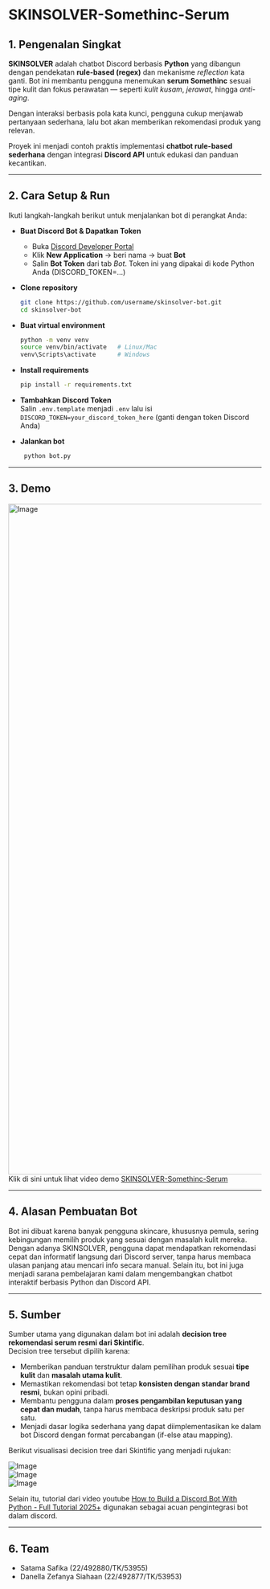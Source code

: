 # SKINSOLVER-Somethinc-Serum

## 1. Pengenalan Singkat  

**SKINSOLVER** adalah chatbot Discord berbasis **Python** yang dibangun dengan pendekatan **rule-based (regex)** dan mekanisme *reflection* kata ganti. Bot ini membantu pengguna menemukan **serum Somethinc** sesuai tipe kulit dan fokus perawatan — seperti *kulit kusam*, *jerawat*, hingga *anti-aging*.

Dengan interaksi berbasis pola kata kunci, pengguna cukup menjawab pertanyaan sederhana, lalu bot akan memberikan rekomendasi produk yang relevan.

Proyek ini menjadi contoh praktis implementasi **chatbot rule-based sederhana** dengan integrasi **Discord API** untuk edukasi dan panduan kecantikan. 

---

## 2. Cara Setup & Run

Ikuti langkah-langkah berikut untuk menjalankan bot di perangkat Anda:  

* **Buat Discord Bot & Dapatkan Token**
   - Buka [Discord Developer Portal](https://discord.com/developers/applications)
   - Klik **New Application** → beri nama → buat **Bot**
   - Salin **Bot Token** dari tab *Bot*. Token ini yang dipakai di kode Python Anda (DISCORD_TOKEN=...)
     
* **Clone repository**  
   ```bash
   git clone https://github.com/username/skinsolver-bot.git
   cd skinsolver-bot
   ```

* **Buat virtual environment**
    ```bash
   python -m venv venv
   source venv/bin/activate   # Linux/Mac
   venv\Scripts\activate      # Windows

   ```
* **Install requirements**
    ```bash
    pip install -r requirements.txt
    ```

* **Tambahkan Discord Token**  
  Salin `.env.template` menjadi `.env` lalu isi `DISCORD_TOKEN=your_discord_token_here` (ganti dengan token Discord Anda)

* **Jalankan bot**
  ```bash
   python bot.py
   ```
---

  ## 3. Demo
  <img width="1740" height="1336" alt="Image" src="https://github.com/user-attachments/assets/1e592ad5-2966-4f16-9551-d389adb9a6c2" />
  Klik di sini untuk lihat video demo
  <a href="https://github.com/user-attachments/assets/46f73b63-1992-412e-9943-ef52f18f212d">
    SKINSOLVER-Somethinc-Serum
  </a>
   
---

  ## 4. Alasan Pembuatan Bot

  Bot ini dibuat karena banyak pengguna skincare, khususnya pemula, sering kebingungan memilih produk yang sesuai dengan masalah kulit mereka.
Dengan adanya SKINSOLVER, pengguna dapat mendapatkan rekomendasi cepat dan informatif langsung dari Discord server, tanpa harus membaca ulasan panjang atau mencari info secara manual.
Selain itu, bot ini juga menjadi sarana pembelajaran kami dalam mengembangkan chatbot interaktif berbasis Python dan Discord API.

---

## 5. Sumber

Sumber utama yang digunakan dalam bot ini adalah **decision tree rekomendasi serum resmi dari Skintific**.  
Decision tree tersebut dipilih karena:  

- Memberikan panduan terstruktur dalam pemilihan produk sesuai **tipe kulit** dan **masalah utama kulit**.  
- Memastikan rekomendasi bot tetap **konsisten dengan standar brand resmi**, bukan opini pribadi.  
- Membantu pengguna dalam **proses pengambilan keputusan yang cepat dan mudah**, tanpa harus membaca deskripsi produk satu per satu.  
- Menjadi dasar logika sederhana yang dapat diimplementasikan ke dalam bot Discord dengan format percabangan (if-else atau mapping).  

Berikut visualisasi decision tree dari Skintific yang menjadi rujukan:  

![Image](https://github.com/user-attachments/assets/6b78cd60-136b-410c-b00d-baa3da1179bf)  
![Image](https://github.com/user-attachments/assets/95ff9492-0df4-4835-879c-cd5526a4312e)  
![Image](https://github.com/user-attachments/assets/ea276b86-867a-4d60-b6c6-185c3a4af28d)  

Selain itu, tutorial dari video youtube [How to Build a Discord Bot With Python - Full Tutorial 2025+](https://youtu.be/YD_N6Ffoojw?si=UddLO1FfyahCuh8v) digunakan sebagai acuan pengintegrasi bot dalam discord.

---

## 6. Team
- Satama Safika (22/492880/TK/53955)
- Danella Zefanya Siahaan (22/492877/TK/53953)
